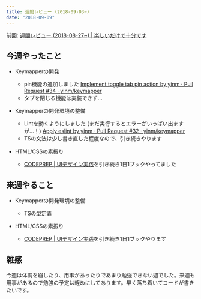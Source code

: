 ```yaml
---
title: 週間レビュー (2018-09-03~)
date: "2018-09-09"
---
```


前回: [週間レビュー (2018-08-27~) | 楽しいだけで十分です](https://yinm.info/20180902/)

## 今週やったこと

- Keymapperの開発
  - pin機能の追加しました [Implement toggle tab pin action by yinm · Pull Request #34 · yinm/keymapper](https://github.com/yinm/keymapper/pull/34)
  - タブを閉じる機能は実装できず...

- Keymapperの開発環境の整備
  - Lintを動くようにしました (まだ実行するとエラーがいっぱい出ますが...！) [Apply eslint by yinm · Pull Request #32 · yinm/keymapper](https://github.com/yinm/keymapper/pull/32)
  - TSの文法は少し書き直した程度なので、引き続きやります

- HTML/CSSの素振り
  - [CODEPREP | UIデザイン実践](https://codeprep.jp/tracks/UI%E3%83%87%E3%82%B6%E3%82%A4%E3%83%B3%E5%AE%9F%E8%B7%B5)を引き続き1日1ブックやってました

## 来週やること

- Keymapperの開発環境の整備
  - TSの型定義

- HTML/CSSの素振り
  - [CODEPREP | UIデザイン実践](https://codeprep.jp/tracks/UI%E3%83%87%E3%82%B6%E3%82%A4%E3%83%B3%E5%AE%9F%E8%B7%B5)を引き続き1日1ブックやります

## 雑感

今週は体調を崩したり、用事があったりであまり勉強できない週でした。来週も用事があるので勉強の予定は軽めにしてあります。早く落ち着いてコードが書きたいです。
